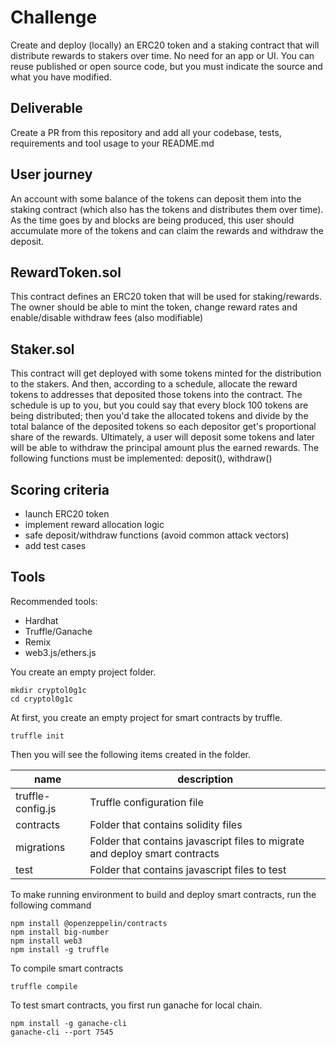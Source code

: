 # Challenge
Create and deploy (locally) an ERC20 token and a staking contract that will distribute rewards to stakers over time. No need for an app or UI. You can reuse published or open source code, but you must indicate the source and what you have modified.

## Deliverable
Create a PR from this repository and add all your codebase, tests, requirements and tool usage to your README.md

## User journey
An account with some balance of the tokens can deposit them into the staking contract (which also has the tokens and distributes them over time). As the time goes by and blocks are being produced, this user should accumulate more of the tokens and can claim the rewards and withdraw the deposit.

## RewardToken.sol
This contract defines an ERC20 token that will be used for staking/rewards. The owner should be able to mint the token, change reward rates and enable/disable withdraw fees (also modifiable)

## Staker.sol
This contract will get deployed with some tokens minted for the distribution to the stakers. And then, according to a schedule, allocate the reward tokens to addresses that deposited those tokens into the contract. The schedule is up to you, but you could say that every block 100 tokens are being distributed; then you'd take the allocated tokens and divide by the total balance of the deposited tokens so each depositor get's proportional share of the rewards. Ultimately, a user will deposit some tokens and later will be able to withdraw the principal amount plus the earned rewards. The following functions must be implemented: deposit(), withdraw()

## Scoring criteria
- launch ERC20 token
- implement reward allocation logic
- safe deposit/withdraw functions (avoid common attack vectors)
- add test cases

## Tools
Recommended tools:
- Hardhat
- Truffle/Ganache
- Remix
- web3.js/ethers.js

You create an empty project folder.

```
mkdir cryptol0g1c
cd cryptol0g1c
```

At first, you create an empty project for smart contracts by truffle.

```english
truffle init
```

Then you will see the following items created in the folder.

| name              | description                                                  |
| ----------------- | ------------------------------------------------------------ |
| truffle-config.js | Truffle configuration file                                   |
| contracts         | Folder that contains solidity files                          |
| migrations        | Folder that contains javascript files to migrate and deploy smart contracts |
| test              | Folder that contains javascript files to test                |

To make running environment to build and deploy smart contracts, run the following command

```
npm install @openzeppelin/contracts
npm install big-number
npm install web3
npm install -g truffle
```

To compile smart contracts

```
truffle compile
```

To test smart contracts, you first run ganache for local chain.

```
npm install -g ganache-cli
ganache-cli --port 7545
```

